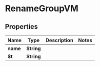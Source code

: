 

# RenameGroupVM


## Properties

| Name | Type | Description | Notes |
|------------ | ------------- | ------------- | -------------|
|**name** | **String** |  |  |
|**$t** | **String** |  |  |



